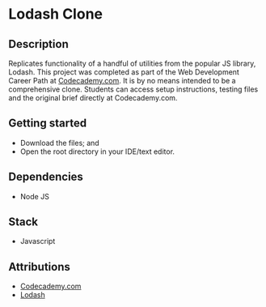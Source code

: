 # Lodash Clone

## Description
Replicates functionality of a handful of utilities from the popular JS library, Lodash. This project was completed as part of the Web Development Career Path at [Codecademy.com](https://www.codecademy.com/catalog). It is by no means intended to be a comprehensive clone. Students can access setup instructions, testing files and the original brief directly at Codecademy.com.

## Getting started
 * Download the files; and
 * Open the root directory in your IDE/text editor.

## Dependencies
* Node JS

## Stack
* Javascript

## Attributions
* [Codecademy.com](https://www.codecademy.com)
* [Lodash](https://lodash.com/)